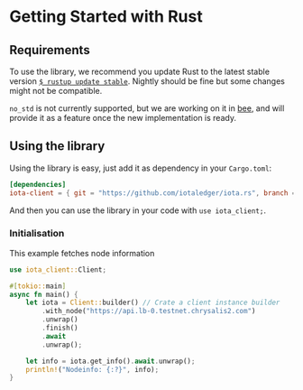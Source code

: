 # Getting Started with Rust

## Requirements

To use the library, we recommend you update Rust to the latest stable version 
[`$ rustup update stable`](https://github.com/rust-lang/rustup.rs#keeping-rust-up-to-date). 
Nightly should be fine but some changes might not be compatible.

`no_std` is not currently supported, but we are working on it in 
[bee](https://github.com/iotaledger/bee), and will provide it as a feature 
once the new implementation is ready.

## Using the library

Using the library is easy, just add it as dependency in your `Cargo.toml`:

```toml
[dependencies]
iota-client = { git = "https://github.com/iotaledger/iota.rs", branch = "dev" }
```

And then you can use the library in your code with `use iota_client;`.

### Initialisation

This example fetches node information

```rust
use iota_client::Client;

#[tokio::main]
async fn main() {
    let iota = Client::builder() // Crate a client instance builder
        .with_node("https://api.lb-0.testnet.chrysalis2.com")
        .unwrap()
        .finish()
        .await
        .unwrap();

    let info = iota.get_info().await.unwrap();
    println!("Nodeinfo: {:?}", info);
}
```
